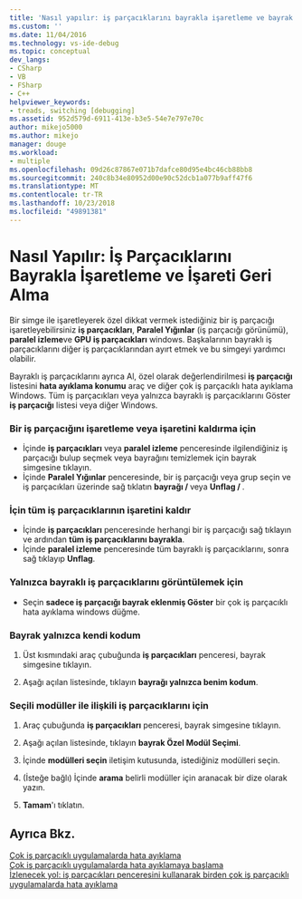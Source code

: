 ```yaml
---
title: 'Nasıl yapılır: iş parçacıklarını bayrakla işaretleme ve bayrak | Microsoft Docs'
ms.custom: ''
ms.date: 11/04/2016
ms.technology: vs-ide-debug
ms.topic: conceptual
dev_langs:
- CSharp
- VB
- FSharp
- C++
helpviewer_keywords:
- treads, switching [debugging]
ms.assetid: 952d579d-6911-413e-b3e5-54e7e797e70c
author: mikejo5000
ms.author: mikejo
manager: douge
ms.workload:
- multiple
ms.openlocfilehash: 09d26c87867e071b7dafce80d95e4bc46cb88bb8
ms.sourcegitcommit: 240c8b34e80952d00e90c52dcb1a077b9aff47f6
ms.translationtype: MT
ms.contentlocale: tr-TR
ms.lasthandoff: 10/23/2018
ms.locfileid: "49891381"
---
```

# <a name="how-to-flag-and-unflag-threads"></a>Nasıl Yapılır: İş Parçacıklarını Bayrakla İşaretleme ve İşareti Geri Alma
Bir simge ile işaretleyerek özel dikkat vermek istediğiniz bir iş parçacığı işaretleyebilirsiniz **iş parçacıkları**, **Paralel Yığınlar** (iş parçacığı görünümü), **paralel izleme**ve  **GPU iş parçacıkları** windows. Başkalarının bayraklı iş parçacıklarını diğer iş parçacıklarından ayırt etmek ve bu simgeyi yardımcı olabilir.  
  
Bayraklı iş parçacıklarını ayrıca Al, özel olarak değerlendirilmesi **iş parçacığı** listesini **hata ayıklama konumu** araç ve diğer çok iş parçacıklı hata ayıklama Windows. Tüm iş parçacıkları veya yalnızca bayraklı iş parçacıklarını Göster **iş parçacığı** listesi veya diğer Windows.
  
### <a name="to-flag-or-unflag-a-thread"></a>Bir iş parçacığını işaretleme veya işaretini kaldırma için 
  
- İçinde **iş parçacıkları** veya **paralel izleme** penceresinde ilgilendiğiniz iş parçacığı bulup seçmek veya bayrağını temizlemek için bayrak simgesine tıklayın. 
- İçinde **Paralel Yığınlar** penceresinde, bir iş parçacığı veya grup seçin ve iş parçacıkları üzerinde sağ tıklatın **bayrağı / <thread>**  veya **Unflag / <thread>** .
  
### <a name="to-unflag-all-threads"></a>İçin tüm iş parçacıklarının işaretini kaldır  
  
-   İçinde **iş parçacıkları** penceresinde herhangi bir iş parçacığı sağ tıklayın ve ardından **tüm iş parçacıklarını bayrakla**.
-   İçinde **paralel izleme** penceresinde tüm bayraklı iş parçacıklarını, sonra sağ tıklayıp **Unflag**.  
  
### <a name="to-display-only-flagged-threads"></a>Yalnızca bayraklı iş parçacıklarını görüntülemek için  
  
-   Seçin **sadece iş parçacığı bayrak eklenmiş Göster** bir çok iş parçacıklı hata ayıklama windows düğme.  
  
### <a name="to-flag-just-my-code"></a>Bayrak yalnızca kendi kodum  
  
1.  Üst kısmındaki araç çubuğunda **iş parçacıkları** penceresi, bayrak simgesine tıklayın.  
  
2.  Aşağı açılan listesinde, tıklayın **bayrağı yalnızca benim kodum**.  
  
### <a name="to-flag-threads-that-are-associated-with-selected-modules"></a>Seçili modüller ile ilişkili iş parçacıklarını için  
  
1.  Araç çubuğunda **iş parçacıkları** penceresi, bayrak simgesine tıklayın.  
  
2.  Aşağı açılan listesinde, tıklayın **bayrak Özel Modül Seçimi**.  
  
3.  İçinde **modülleri seçin** iletişim kutusunda, istediğiniz modülleri seçin.  
  
4.  (İsteğe bağlı) İçinde **arama** belirli modüller için aranacak bir dize olarak yazın.  
  
5.  **Tamam**'ı tıklatın.  
  
## <a name="see-also"></a>Ayrıca Bkz.  
 [Çok iş parçacıklı uygulamalarda hata ayıklama](../debugger/debug-multithreaded-applications-in-visual-studio.md)   
 [Çok iş parçacıklı uygulamalarda hata ayıklamaya başlama](../debugger/get-started-debugging-multithreaded-apps.md)  
 [İzlenecek yol: iş parçacıkları penceresini kullanarak birden çok iş parçacıklı uygulamalarda hata ayıklama](../debugger/how-to-use-the-threads-window.md)
